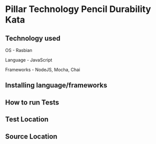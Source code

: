# Pillar Technology Pencil Durability Kata

## Technology used
OS - Rasbian

Language - JavaScript

Frameworks - NodeJS, Mocha, Chai

## Installing language/frameworks


## How to run Tests


## Test Location


## Source Location

